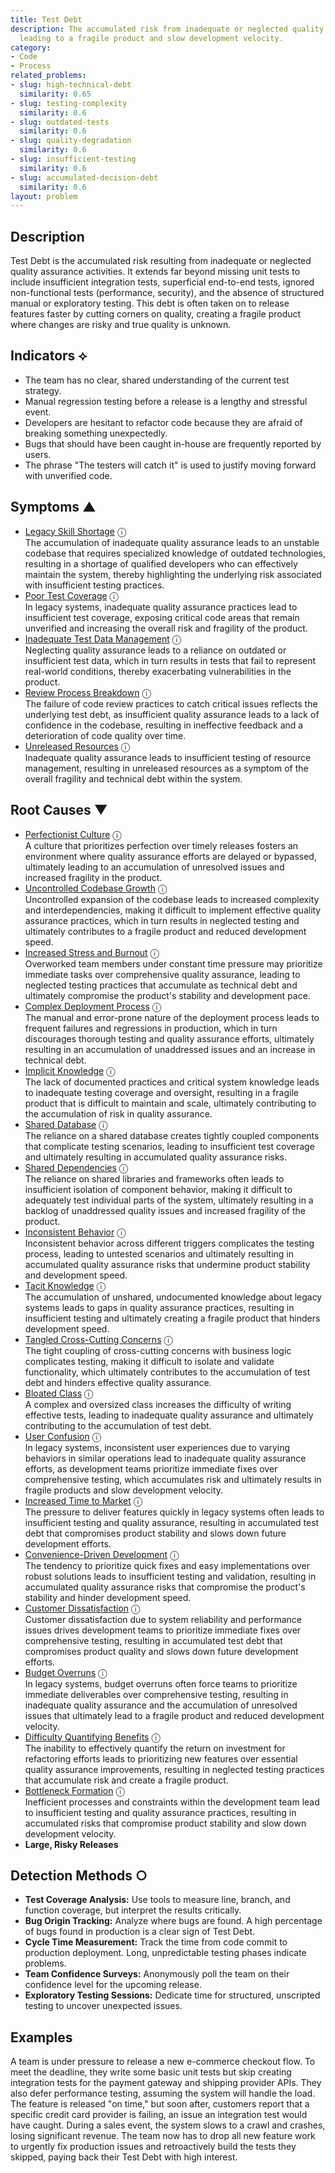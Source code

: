 ```yaml
---
title: Test Debt
description: The accumulated risk from inadequate or neglected quality assurance,
  leading to a fragile product and slow development velocity.
category:
- Code
- Process
related_problems:
- slug: high-technical-debt
  similarity: 0.65
- slug: testing-complexity
  similarity: 0.6
- slug: outdated-tests
  similarity: 0.6
- slug: quality-degradation
  similarity: 0.6
- slug: insufficient-testing
  similarity: 0.6
- slug: accumulated-decision-debt
  similarity: 0.6
layout: problem
---
```


## Description

Test Debt is the accumulated risk resulting from inadequate or neglected quality assurance activities. It extends far beyond missing unit tests to include insufficient integration tests, superficial end-to-end tests, ignored non-functional tests (performance, security), and the absence of structured manual or exploratory testing. This debt is often taken on to release features faster by cutting corners on quality, creating a fragile product where changes are risky and true quality is unknown.

## Indicators ⟡

- The team has no clear, shared understanding of the current test strategy.
- Manual regression testing before a release is a lengthy and stressful event.
- Developers are hesitant to refactor code because they are afraid of breaking something unexpectedly.
- Bugs that should have been caught in-house are frequently reported by users.
- The phrase "The testers will catch it" is used to justify moving forward with unverified code.

## Symptoms ▲
- [Legacy Skill Shortage](legacy-skill-shortage.md) <span class="info-tooltip" title="Confidence: 0.492, Strength: 0.736">ⓘ</span>
<br/>  The accumulation of inadequate quality assurance leads to an unstable codebase that requires specialized knowledge of outdated technologies, resulting in a shortage of qualified developers who can effectively maintain the system, thereby highlighting the underlying risk associated with insufficient testing practices.
- [Poor Test Coverage](poor-test-coverage.md) <span class="info-tooltip" title="Confidence: 0.463, Strength: 0.694">ⓘ</span>
<br/>  In legacy systems, inadequate quality assurance practices lead to insufficient test coverage, exposing critical code areas that remain unverified and increasing the overall risk and fragility of the product.
- [Inadequate Test Data Management](inadequate-test-data-management.md) <span class="info-tooltip" title="Confidence: 0.398, Strength: 0.841">ⓘ</span>
<br/>  Neglecting quality assurance leads to a reliance on outdated or insufficient test data, which in turn results in tests that fail to represent real-world conditions, thereby exacerbating vulnerabilities in the product.
- [Review Process Breakdown](review-process-breakdown.md) <span class="info-tooltip" title="Confidence: 0.384, Strength: 0.652">ⓘ</span>
<br/>  The failure of code review practices to catch critical issues reflects the underlying test debt, as insufficient quality assurance leads to a lack of confidence in the codebase, resulting in ineffective feedback and a deterioration of code quality over time.
- [Unreleased Resources](unreleased-resources.md) <span class="info-tooltip" title="Confidence: 0.302, Strength: 0.669">ⓘ</span>
<br/>  Inadequate quality assurance leads to insufficient testing of resource management, resulting in unreleased resources as a symptom of the overall fragility and technical debt within the system.

## Root Causes ▼
- [Perfectionist Culture](perfectionist-culture.md) <span class="info-tooltip" title="Confidence: 0.421, Strength: 0.893">ⓘ</span>
<br/>  A culture that prioritizes perfection over timely releases fosters an environment where quality assurance efforts are delayed or bypassed, ultimately leading to an accumulation of unresolved issues and increased fragility in the product.
- [Uncontrolled Codebase Growth](uncontrolled-codebase-growth.md) <span class="info-tooltip" title="Confidence: 0.372, Strength: 0.906">ⓘ</span>
<br/>  Uncontrolled expansion of the codebase leads to increased complexity and interdependencies, making it difficult to implement effective quality assurance practices, which in turn results in neglected testing and ultimately contributes to a fragile product and reduced development speed.
- [Increased Stress and Burnout](increased-stress-and-burnout.md) <span class="info-tooltip" title="Confidence: 0.366, Strength: 0.902">ⓘ</span>
<br/>  Overworked team members under constant time pressure may prioritize immediate tasks over comprehensive quality assurance, leading to neglected testing practices that accumulate as technical debt and ultimately compromise the product's stability and development pace.
- [Complex Deployment Process](complex-deployment-process.md) <span class="info-tooltip" title="Confidence: 0.353, Strength: 0.848">ⓘ</span>
<br/>  The manual and error-prone nature of the deployment process leads to frequent failures and regressions in production, which in turn discourages thorough testing and quality assurance efforts, ultimately resulting in an accumulation of unaddressed issues and an increase in technical debt.
- [Implicit Knowledge](implicit-knowledge.md) <span class="info-tooltip" title="Confidence: 0.352, Strength: 0.818">ⓘ</span>
<br/>  The lack of documented practices and critical system knowledge leads to inadequate testing coverage and oversight, resulting in a fragile product that is difficult to maintain and scale, ultimately contributing to the accumulation of risk in quality assurance.
- [Shared Database](shared-database.md) <span class="info-tooltip" title="Confidence: 0.350, Strength: 0.908">ⓘ</span>
<br/>  The reliance on a shared database creates tightly coupled components that complicate testing scenarios, leading to insufficient test coverage and ultimately resulting in accumulated quality assurance risks.
- [Shared Dependencies](shared-dependencies.md) <span class="info-tooltip" title="Confidence: 0.342, Strength: 0.932">ⓘ</span>
<br/>  The reliance on shared libraries and frameworks often leads to insufficient isolation of component behavior, making it difficult to adequately test individual parts of the system, ultimately resulting in a backlog of unaddressed quality issues and increased fragility of the product.
- [Inconsistent Behavior](inconsistent-behavior.md) <span class="info-tooltip" title="Confidence: 0.328, Strength: 0.926">ⓘ</span>
<br/>  Inconsistent behavior across different triggers complicates the testing process, leading to untested scenarios and ultimately resulting in accumulated quality assurance risks that undermine product stability and development speed.
- [Tacit Knowledge](tacit-knowledge.md) <span class="info-tooltip" title="Confidence: 0.327, Strength: 0.924">ⓘ</span>
<br/>  The accumulation of unshared, undocumented knowledge about legacy systems leads to gaps in quality assurance practices, resulting in insufficient testing and ultimately creating a fragile product that hinders development speed.
- [Tangled Cross-Cutting Concerns](tangled-cross-cutting-concerns.md) <span class="info-tooltip" title="Confidence: 0.325, Strength: 0.897">ⓘ</span>
<br/>  The tight coupling of cross-cutting concerns with business logic complicates testing, making it difficult to isolate and validate functionality, which ultimately contributes to the accumulation of test debt and hinders effective quality assurance.
- [Bloated Class](bloated-class.md) <span class="info-tooltip" title="Confidence: 0.323, Strength: 0.957">ⓘ</span>
<br/>  A complex and oversized class increases the difficulty of writing effective tests, leading to inadequate quality assurance and ultimately contributing to the accumulation of test debt.
- [User Confusion](user-confusion.md) <span class="info-tooltip" title="Confidence: 0.322, Strength: 0.936">ⓘ</span>
<br/>  In legacy systems, inconsistent user experiences due to varying behaviors in similar operations lead to inadequate quality assurance efforts, as development teams prioritize immediate fixes over comprehensive testing, which accumulates risk and ultimately results in fragile products and slow development velocity.
- [Increased Time to Market](increased-time-to-market.md) <span class="info-tooltip" title="Confidence: 0.321, Strength: 0.880">ⓘ</span>
<br/>  The pressure to deliver features quickly in legacy systems often leads to insufficient testing and quality assurance, resulting in accumulated test debt that compromises product stability and slows down future development efforts.
- [Convenience-Driven Development](convenience-driven-development.md) <span class="info-tooltip" title="Confidence: 0.321, Strength: 0.865">ⓘ</span>
<br/>  The tendency to prioritize quick fixes and easy implementations over robust solutions leads to insufficient testing and validation, resulting in accumulated quality assurance risks that compromise the product's stability and hinder development speed.
- [Customer Dissatisfaction](customer-dissatisfaction.md) <span class="info-tooltip" title="Confidence: 0.317, Strength: 0.921">ⓘ</span>
<br/>  Customer dissatisfaction due to system reliability and performance issues drives development teams to prioritize immediate fixes over comprehensive testing, resulting in accumulated test debt that compromises product quality and slows down future development efforts.
- [Budget Overruns](budget-overruns.md) <span class="info-tooltip" title="Confidence: 0.314, Strength: 0.950">ⓘ</span>
<br/>  In legacy systems, budget overruns often force teams to prioritize immediate deliverables over comprehensive testing, resulting in inadequate quality assurance and the accumulation of unresolved issues that ultimately lead to a fragile product and reduced development velocity.
- [Difficulty Quantifying Benefits](difficulty-quantifying-benefits.md) <span class="info-tooltip" title="Confidence: 0.304, Strength: 0.777">ⓘ</span>
<br/>  The inability to effectively quantify the return on investment for refactoring efforts leads to prioritizing new features over essential quality assurance improvements, resulting in neglected testing practices that accumulate risk and create a fragile product.
- [Bottleneck Formation](bottleneck-formation.md) <span class="info-tooltip" title="Confidence: 0.302, Strength: 0.942">ⓘ</span>
<br/>  Inefficient processes and constraints within the development team lead to insufficient testing and quality assurance practices, resulting in accumulated risks that compromise product stability and slow down development velocity.
- **Large, Risky Releases**

## Detection Methods ○

- **Test Coverage Analysis:** Use tools to measure line, branch, and function coverage, but interpret the results critically.
- **Bug Origin Tracking:** Analyze where bugs are found. A high percentage of bugs found in production is a clear sign of Test Debt.
- **Cycle Time Measurement:** Track the time from code commit to production deployment. Long, unpredictable testing phases indicate problems.
- **Team Confidence Surveys:** Anonymously poll the team on their confidence level for the upcoming release.
- **Exploratory Testing Sessions:** Dedicate time for structured, unscripted testing to uncover unexpected issues.

## Examples

A team is under pressure to release a new e-commerce checkout flow. To meet the deadline, they write some basic unit tests but skip creating integration tests for the payment gateway and shipping provider APIs. They also defer performance testing, assuming the system will handle the load. The feature is released "on time," but soon after, customers report that a specific credit card provider is failing, an issue an integration test would have caught. During a sales event, the system slows to a crawl and crashes, losing significant revenue. The team now has to drop all new feature work to urgently fix production issues and retroactively build the tests they skipped, paying back their Test Debt with high interest.
